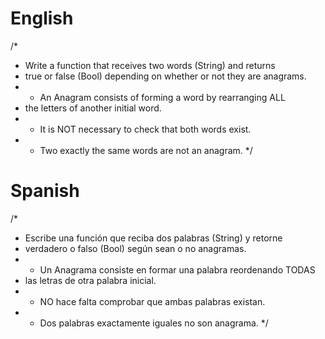 
# English
/*
* Write a function that receives two words (String) and returns
* true or false (Bool) depending on whether or not they are anagrams.
* - An Anagram consists of forming a word by rearranging ALL
* the letters of another initial word.
* - It is NOT necessary to check that both words exist.
* - Two exactly the same words are not an anagram.
*/

# Spanish
/*
 * Escribe una función que reciba dos palabras (String) y retorne
 * verdadero o falso (Bool) según sean o no anagramas.
 * - Un Anagrama consiste en formar una palabra reordenando TODAS
 *   las letras de otra palabra inicial.
 * - NO hace falta comprobar que ambas palabras existan.
 * - Dos palabras exactamente iguales no son anagrama.
 */

